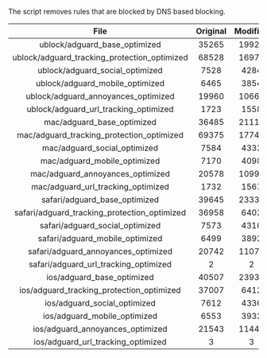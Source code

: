 The script removes rules that are blocked by DNS based blocking.


| File | Original | Modified |
|:----:|:-----:|:-----:|
| ublock/adguard_base_optimized | 35265 | 19922 |
| ublock/adguard_tracking_protection_optimized | 68528 | 16976 |
| ublock/adguard_social_optimized | 7528 | 4284 |
| ublock/adguard_mobile_optimized | 6465 | 3854 |
| ublock/adguard_annoyances_optimized | 19960 | 10665 |
| ublock/adguard_url_tracking_optimized | 1723 | 1558 |
| mac/adguard_base_optimized | 36485 | 21119 |
| mac/adguard_tracking_protection_optimized | 69375 | 17749 |
| mac/adguard_social_optimized | 7584 | 4332 |
| mac/adguard_mobile_optimized | 7170 | 4098 |
| mac/adguard_annoyances_optimized | 20578 | 10994 |
| mac/adguard_url_tracking_optimized | 1732 | 1567 |
| safari/adguard_base_optimized | 39645 | 23339 |
| safari/adguard_tracking_protection_optimized | 36958 | 6402 |
| safari/adguard_social_optimized | 7573 | 4316 |
| safari/adguard_mobile_optimized | 6499 | 3892 |
| safari/adguard_annoyances_optimized | 20742 | 11074 |
| safari/adguard_url_tracking_optimized | 2 | 2 |
| ios/adguard_base_optimized | 40507 | 23935 |
| ios/adguard_tracking_protection_optimized | 37007 | 6412 |
| ios/adguard_social_optimized | 7612 | 4336 |
| ios/adguard_mobile_optimized | 6553 | 3932 |
| ios/adguard_annoyances_optimized | 21543 | 11447 |
| ios/adguard_url_tracking_optimized | 3 | 3 |